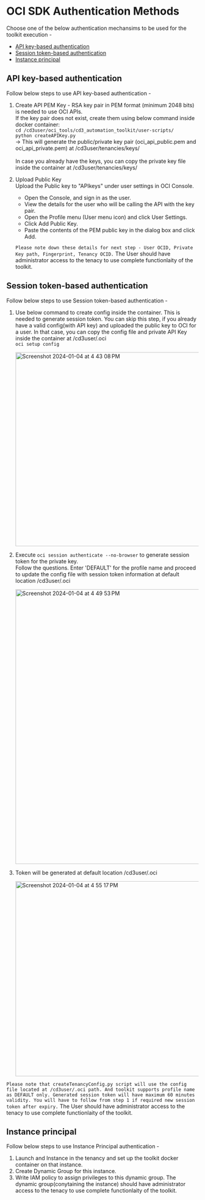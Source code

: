 # OCI SDK Authentication Methods
Choose one of the below authentication mechansims to be used for the toolkit execution -

- [API key-based authentication](#api-key-based-authentication)
- [Session token-based authentication](#session-token-based-authentication)
- [Instance principal](#instance-principal)

## API key-based authentication
Follow below steps to use API key-based authentication - 
1. Create API PEM Key - RSA key pair in PEM format (minimum 2048 bits) is needed to use OCI APIs.
   <br>
   If the key pair does not exist, create them using below command inside docker container:
   <br>```cd /cd3user/oci_tools/cd3_automation_toolkit/user-scripts/```
   <br>```python createAPIKey.py```
   <br>
→ This will generate the public/private key pair (oci_api_public.pem and oci_api_private.pem) at /cd3user/tenancies/keys/
   <br><br>
 In case you already have the keys, you can copy the private key file inside the container at /cd3user/tenancies/keys/

2. Upload Public Key
   <br>
   Upload the Public key to "APIkeys" under user settings in OCI Console.
      -  Open the Console, and sign in as the user.
      -  View the details for the user who will be calling the API with the key pair.
      -  Open the Profile menu (User menu icon) and click User Settings.
      -  Click Add Public Key.
      -  Paste the contents of the PEM public key in the dialog box and click Add.
  
   ```Please note down these details for next step - User OCID, Private Key path, Fingerprint, Tenancy OCID.``` The User should have administrator access to the tenacy to use complete functionlaity of the toolkit.
   
## Session token-based authentication
Follow below steps to use Session token-based authentication - 
1. Use below command to create config inside the container. This is needed to generate session token. You can skip this step, if you already have a valid config(with API key) and uploaded the public key to OCI for a user. In that case, you can copy the config file and private API Key inside the container at /cd3user/.oci
   <br>```oci setup config```

      <img width="509" alt="Screenshot 2024-01-04 at 4 43 08 PM" src="https://github.com/oracle-devrel/cd3-automation-toolkit/assets/103508105/d97b6407-8032-40a3-a5d1-98778be867af">
      
2. Execute ```oci session authenticate --no-browser``` to generate session token for the private key.
   <br> Follow the questions. Enter 'DEFAULT' for the profile name and proceed to update the config file with session token information at default location /cd3user/.oci
 
   <img width="721" alt="Screenshot 2024-01-04 at 4 49 53 PM" src="https://github.com/oracle-devrel/cd3-automation-toolkit/assets/103508105/3f65e41c-971f-4e17-8e23-a839317d8912">
3. Token will be generated at default location /cd3user/.oci     

   <img width="512" alt="Screenshot 2024-01-04 at 4 55 17 PM" src="https://github.com/oracle-devrel/cd3-automation-toolkit/assets/103508105/0b3446f6-b69a-49cd-858a-7a14380c4552">

```Please note that createTenancyConfig.py script will use the config file located at /cd3user/.oci path. And toolkit supports profile name as DEFAULT only. Generated session token will have maximum 60 minutes validity. You will have to follow from step 1 if required new session token after expiry.``` The User should have administrator access to the tenacy to use complete functionlaity of the toolkit.

## Instance principal
Follow below steps to use Instance Principal authentication - 
1. Launch and Instance in the tenancy and set up the toolkit docker container on that instance.
2. Create Dynamic Group for this instance.
3. Write IAM policy to assign privileges to this dynamic group. The dynamic group(conytaining the instance) should have administrator access to the tenacy to use complete functionlaity of the toolkit.
